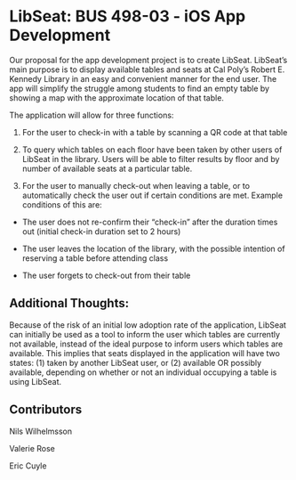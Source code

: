 # LibSeat: BUS 498-03 - iOS App Development

Our proposal for the app development project is to create LibSeat. LibSeat’s main purpose is to display available tables and seats at Cal Poly’s Robert E. Kennedy Library in an easy and convenient manner for the end user. The app will simplify the struggle among students to find an empty table by showing a map with the approximate location of that table.  


The application will allow for three functions: 

1. For the user to check-in with a table by scanning a QR code at that table

2. To query which tables on each floor have been taken by other users of LibSeat in the library. Users will be able to filter results by floor and by number of available seats at a particular table.

3. For the user to manually check-out when leaving a table, or to automatically check the user out if certain conditions are met. Example conditions of this are: 

  - The user does not re-confirm their “check-in” after the duration times out (initial check-in duration set to 2 hours)

  - The user leaves the location of the library, with the possible intention of reserving a table before attending class

  - The user forgets to check-out from their table

## Additional Thoughts:

Because of the risk of an initial low adoption rate of the application, LibSeat can initially be used as a tool to inform the user which tables are currently not available, instead of the ideal purpose to inform users which tables are available. This implies that seats displayed in the application will have two states: (1) taken by another LibSeat user, or (2) available OR possibly available, depending on whether or not an individual occupying a table is using LibSeat.

## Contributors

Nils Wilhelmsson

Valerie Rose

Eric Cuyle
